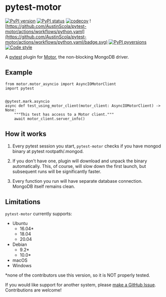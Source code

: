 # pytest-motor

[![PyPI version](https://img.shields.io/pypi/v/pytest-motor.svg)](https://pypi.org/project/pytest-motor/)
[![PyPI status](https://img.shields.io/pypi/status/pytest-motor.svg)](https://pypi.python.org/pypi/pytest-motor/)
[![codecov](https://codecov.io/gh/AustinScola/pytest-motor/branch/master/graph/badge.svg)](https://codecov.io/gh/AustinScola/pytest-motor)
![https://github.com/AustinScola/pytest-motor/actions/workflows/python.yaml](https://github.com/AustinScola/pytest-motor/actions/workflows/python.yaml/badge.svg)
[![PyPI pyversions](https://img.shields.io/pypi/pyversions/pytest-motor.svg)](https://pypi.python.org/pypi/pytest-motor/)
[![Code style](https://img.shields.io/badge/code%20style-yapf-blue.svg)](https://github.com/google/yapf)


A [pytest][1] plugin for [Motor][2], the non-blocking MongoDB driver.

## Example

``` Python3
from motor.motor_asyncio import AsyncIOMotorClient
import pytest


@pytest.mark.asyncio
async def test_using_motor_client(motor_client: AsyncIOMotorClient) -> None:
    """This test has access to a Motor client."""
    await motor_client.server_info()
```

## How it works

1. Every pytest session you start, `pytest-motor` checks if you have mongod binary at pytest rootpath/.mongod.

2. If you don't have one, plugin will download and unpack the binary automatically. This, of course, will slow down the first launch, but subsequent runs will be significantly faster.

3. Every function you run will have separate database connection. MongoDB itself remains clean.

## Limitations

`pytest-motor` currently supports:

- Ubuntu
  - 16.04*
  - 18.04
  - 20.04
- Debian
  - 9.2*
  - 10.0*
- macOS
- Windows

*none of the contributors use this version, so it is NOT properly tested.

If you would like support for another system, please [make a GitHub Issue][3]. Contributions are
welcome!

[1]: https://docs.pytest.org/en/latest/
[2]: https://github.com/mongodb/motor/
[3]: https://github.com/AustinScola/pytest-motor/issues/new
